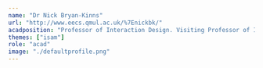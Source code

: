 ```yaml
---
name: "Dr Nick Bryan-Kinns"
url: "http://www.eecs.qmul.ac.uk/%7Enickbk/"
acadposition: "Professor of Interaction Design. Visiting Professor of Interaction Design, Hunan University, China. Turing Fellow."
themes: ["isam"]
role: "acad"
image: "./defaultprofile.png"
---
```

